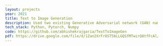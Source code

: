 ```yaml
---
layout: projects
year: 2021
title: Text to Image Generation
description: Used two existing Generative Adversarial network (GAN) namely DCGAN and DFGAN, for generating realistic images from textual discription. We have used CUBDataset.
tech_stack: Python, Pytorch, Numpy
code: https://github.com/abhishekrajgaria/TextToImageGen
pdf: https://drive.google.com/file/d/1Zan2XrFrOST5bLLGQSfMTwirQ8tfFcAl/view?usp=sharing
---
```

